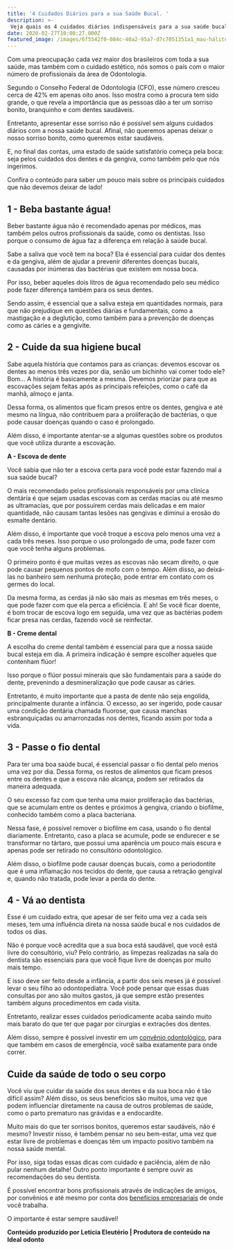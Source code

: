 ```yaml
---
title: '4 Cuidados Diários para a sua Saúde Bucal. '
description: >-
 Veja quais os 4 cuidados diários indispensáveis para a sua saúde bucal. Isso pode mudar completamente como você cuida da sua boca. 
date: 2020-02-27T10:00:27.000Z
featured_image: /images/6f5542f0-084c-40a2-95a7-d7c7051351a1_mau-hálito.jpg
---
```

Com uma preocupação cada vez maior dos brasileiros com toda a sua saúde, mas também com o cuidado estético, nós somos o país com o maior número de profissionais da área de Odontologia.

Segundo o Conselho Federal de Odontologia (CFO), esse número cresceu cerca de 42% em apenas oito anos. Isso mostra como a procura tem sido grande, o que revela a importância que as pessoas dão a ter um sorriso bonito, branquinho e com dentes saudáveis.

Entretanto, apresentar esse sorriso não é possível sem alguns cuidados diários com a nossa saúde bucal. Afinal, não queremos apenas deixar o nosso sorriso bonito, como queremos estar saudáveis.

E, no final das contas, uma estado de saúde satisfatório começa pela boca: seja pelos cuidados dos dentes e da gengiva, como também pelo que nós ingerimos.

Confira o conteúdo para saber um pouco mais sobre os principais cuidados que não devemos deixar de lado!

## 1 - Beba bastante água!

Beber bastante água não é recomendado apenas por médicos, mas também pelos outros profissionais da saúde, como os dentistas. Isso porque o consumo de água faz a diferença em relação à saúde bucal.

Sabe a saliva que você tem na boca? Ela é essencial para cuidar dos dentes e da gengiva, além de ajudar a prevenir diferentes doenças bucais, causadas por inúmeras das bactérias que existem em nossa boca.

Por isso, beber aqueles dois litros de água recomendado pelo seu médico pode fazer diferença também para os seus dentes. 

Sendo assim, é essencial que a saliva esteja em quantidades normais, para que não prejudique em questões diárias e fundamentais, como a mastigação e a deglutição, como também para a prevenção de doenças como as cáries e a gengivite.

## 2 - Cuide da sua higiene bucal

Sabe aquela história que contamos para as crianças: devemos escovar os dentes ao menos três vezes por dia, senão um bichinho vai comer todo ele? 
Bom… A história é basicamente a mesma. Devemos priorizar para que as escovações sejam feitas após as principais refeições, como o café da manhã, almoço e janta.

Dessa forma, os alimentos que ficam presos entre os dentes, gengiva e até mesmo na língua, não contribuem para a proliferação de bactérias, o que pode causar doenças quando o caso é prolongado.

Além disso, é importante atentar-se a algumas questões sobre os produtos que você utiliza durante a escovação.

**A - Escova de dente** 

Você sabia que não ter a escova certa para você pode estar fazendo mal a sua saúde bucal?

O mais recomendado pelos profissionais responsáveis por uma clínica dentária é que sejam usadas escovas com as cerdas macias ou até mesmo as ultramacias, que por possuírem cerdas mais delicadas e em maior quantidade, não causam tantas lesões nas gengivas e diminui a erosão do esmalte dentário.

Além disso, é importante que você troque a escova pelo menos uma vez a cada três meses. Isso porque o uso prolongado de uma, pode fazer com que você tenha alguns problemas.

O primeiro ponto é que muitas vezes as escovas não secam direito, o que pode causar pequenos pontos de mofo com o tempo. Além disso, ao deixá-las no banheiro sem nenhuma proteção, pode entrar em contato com os germes do local. 

Da mesma forma, as cerdas já não são mais as mesmas em três meses, o que pode fazer com que ela perca a eficiência. E ah! Se você ficar doente, é bom trocar de escova logo em seguida, uma vez que as bactérias podem ficar presa nas cerdas, fazendo você se reinfectar.

**B - Creme dental**

A escolha do creme dental também é essencial para que a nossa saúde bucal esteja em dia. A primeira indicação é sempre escolher aqueles que contenham flúor!

Isso porque o flúor possui minerais que são fundamentais para a saúde do dente, prevenindo a desmineralização que pode causar as cáries.

Entretanto, é muito importante que a pasta de dente não seja engolida, principalmente durante a infância. O excesso, ao ser ingerido, pode causar uma condição dentária chamada fluorose, que causa manchas esbranquiçadas ou amarronzadas nos dentes, ficando assim por toda a vida.

## 3 - Passe o fio dental

Para ter uma boa saúde bucal, é essencial passar o fio dental pelo menos uma vez por dia. Dessa forma, os restos de alimentos que ficam presos entre os dentes e que a escova não alcança, podem ser retirados da maneira adequada.

O seu excesso faz com que tenha uma maior proliferação das bactérias, que se acumulam entre os dentes e próximos à gengiva, criando o biofilme, conhecido também como a placa bacteriana.

Nessa fase, é possível remover o biofilme em casa, usando o fio dental diariamente. Entretanto, caso a placa se acumule, pode se endurecer e se transformar no tártaro, que possui uma aparência um pouco mais escura e apenas pode ser retirado no consultório odontológico.

Além disso, o biofilme pode causar doenças bucais, como a periodontite que é uma inflamação nos tecidos do dente, que causa a retração gengival e, quando não tratada, pode levar a perda do dente.

## 4 - Vá ao dentista

Esse é um cuidado extra, que apesar de ser feito uma vez a cada seis meses, tem uma influência direta na nossa saúde bucal e nos cuidados de todos os dias.

Não é porque você acredita que a sua boca está saudável, que você está livre do consultório, viu? Pelo contrário, as limpezas realizadas na sala do dentista são essenciais para que você fique livre de doenças por muito mais tempo.

E isso deve ser feito desde a infância, a partir dos seis meses já é possível levar o seu filho ao odontopediatra. Você pode pensar que essas duas consultas por ano são muitos gastos, já que sempre estão presentes também alguns procedimentos em cada visita.

Entretanto, realizar esses cuidados periodicamente acaba saindo muito mais barato do que ter que pagar por cirurgias e extrações dos dentes.

Além disso, sempre é possível investir em um [convênio odontológico](https://blog.idealodonto.com.br/planos-odontologicos/convenio-odontologico/), para que também em casos de emergência, você saiba exatamente para onde correr.

## Cuide da saúde de todo o seu corpo

Você viu que cuidar da saúde dos seus dentes e da sua boca não é tão difícil assim? Além disso, os seus benefícios são muitos, uma vez que podem influenciar diretamente na causa de outros problemas de saúde, como o parto prematuro nas grávidas e a endocardite.

Muito mais do que ter sorrisos bonitos, queremos estar saudáveis, não é mesmo? Investir nisso, é também pensar no seu bem-estar, uma vez que estar livre de problemas e doenças têm um impacto positivo também na nossa saúde mental.

Por isso, siga todas essas dicas com cuidado e paciência, além de não pular nenhum detalhe! Outro ponto importante é sempre ouvir as recomendações do seu dentista. 

É possível encontrar bons profissionais através de indicações de amigos, por convênios e até mesmo por conta dos [benefícios empresariais](https://blog.idealodonto.com.br/beneficios-empresariais/beneficios-empresariais/) de onde você trabalha. 

O importante é estar sempre saudável!

**Conteúdo produzido por Letícia Eleutério | Produtora de conteúdo na Ideal odonto**